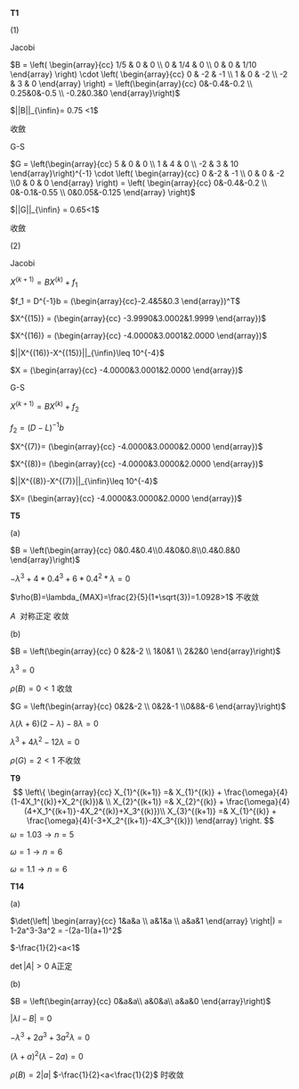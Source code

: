**T1**

(1) 

Jacobi

$B = \left( \begin{array}{cc} 1/5 & 0 & 0 \\ 0 & 1/4 & 0 \\ 0 & 0 & 1/10 \end{array} \right) \cdot \left( \begin{array}{cc} 0 & -2 & -1 \\ 1 & 0 & -2 \\ -2 & 3 & 0 \end{array} \right) = \left(\begin{array}{cc} 0&-0.4&-0.2 \\ 0.25&0&-0.5 \\ -0.2&0.3&0 \end{array}\right)$ 

$||B||_{\infin}= 0.75 <1$

收斂



G-S

$G = \left(\begin{array}{cc} 5 & 0 & 0 \\ 1 & 4 & 0 \\ -2 & 3 & 10 \end{array}\right)^{-1} \cdot \left( \begin{array}{cc} 0 &-2 & -1 \\ 0 & 0 & -2 \\0 & 0 & 0 \end{array} \right) = \left( \begin{array}{cc} 0&-0.4&-0.2 \\ 0&-0.1&-0.55 \\ 0&0.05&-0.125 \end{array} \right)$

$||G||_{\infin} = 0.65<1$

收斂



(2)

Jacobi

$X^{(k+1)} = BX^{(k)}+f_1$

$f_1 = D^{-1}b = (\begin{array}{cc}-2.4&5&0.3 \end{array})^T$

$X^{(15)} = (\begin{array}{cc} -3.9990&3.0002&1.9999 \end{array})$

$X^{(16)} = (\begin{array}{cc} -4.0000&3.0001&2.0000 \end{array})$

$||X^{(16)}-X^{(15)}||_{\infin}\leq 10^{-4}$

$X = (\begin{array}{cc} -4.0000&3.0001&2.0000 \end{array})$



G-S

$X^{(k+1)} = BX^{(k)}+f_2$

$f_2 = (D-L)^{-1}b$

$X^{(7)}= (\begin{array}{cc} -4.0000&3.0000&2.0000 \end{array})$

$X^{(8)}= (\begin{array}{cc} -4.0000&3.0000&2.0000 \end{array})$

$||X^{(8)}-X^{(7)}||_{\infin}\leq 10^{-4}$

$X= (\begin{array}{cc} -4.0000&3.0000&2.0000 \end{array})$



**T5**

(a)

$B = \left(\begin{array}{cc} 0&0.4&0.4\\0.4&0&0.8\\0.4&0.8&0 \end{array}\right)$

$-\lambda^3 + 4*0.4^3 +6*0.4^2*\lambda=0$

$\rho(B)=\lambda_{MAX}=\frac{2}{5}(1+\sqrt{3})=1.0928>1$ 不收敛

$A$  对称正定 收敛



(b)

$B = \left(\begin{array}{cc} 0 &2&-2 \\ 1&0&1 \\ 2&2&0 \end{array}\right)$

$\lambda^3 = 0$

$\rho(B)=0<1$ 收敛

$G = \left(\begin{array}{cc} 0&2&-2 \\ 0&2&-1 \\0&8&-6 \end{array}\right)$

$\lambda(\lambda+6)(2-\lambda)-8\lambda=0$

$\lambda^3 + 4\lambda^2 - 12\lambda=0$

$\rho(G)=2<1$ 不收敛



**T9**
$$
\left\{
	\begin{array}{cc}
	X_{1}^{(k+1)} =& X_{1}^{(k)} + \frac{\omega}{4}(1-4X_1^{(k)}+X_2^{(k)})& \\
	X_{2}^{(k+1)} =& X_{2}^{(k)} + \frac{\omega}{4}(4+X_1^{(k+1)}-4X_2^{(k)}+X_3^{(k)})\\
	X_{3}^{(k+1)} =& X_{1}^{(k)} + \frac{\omega}{4}(-3+X_2^{(k+1)}-4X_3^{(k)})
	\end{array}
\right.
$$
$\omega=1.03 \rightarrow n=5$

$\omega=1 \rightarrow n=6$

$\omega=1.1 \rightarrow n=6$



**T14**

(a)

$\det(\left| \begin{array}{cc} 1&a&a \\ a&1&a \\ a&a&1 \end{array} \right|) = 1-2a^3-3a^2  = -(2a-1)(a+1)^2$

$-\frac{1}{2}<a<1$

$\det|A|>0$      A正定

(b)

$B = \left(\begin{array}{cc} 0&a&a\\ a&0&a\\ a&a&0 \end{array}\right)$

$|\lambda I - B|=0$

$-\lambda^3 +2a^3+3a^2\lambda=0$

$(\lambda+a)^2(\lambda-2a)=0$

$\rho(B)=2|a|$   $-\frac{1}{2}<a<\frac{1}{2}$ 时收敛

















































